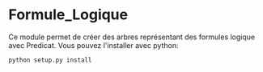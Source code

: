 Formule_Logique
========================================================

Ce module permet de créer des arbres représentant des formules logique avec Predicat.
Vous pouvez l'installer avec python:

    python setup.py install